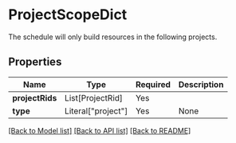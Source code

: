 # ProjectScopeDict

The schedule will only build resources in the following projects.


## Properties
| Name | Type | Required | Description |
| ------------ | ------------- | ------------- | ------------- |
**projectRids** | List[ProjectRid] | Yes |  |
**type** | Literal["project"] | Yes | None |


[[Back to Model list]](../../../../README.md#models-v2-link) [[Back to API list]](../../../../README.md#apis-v2-link) [[Back to README]](../../../../README.md)
